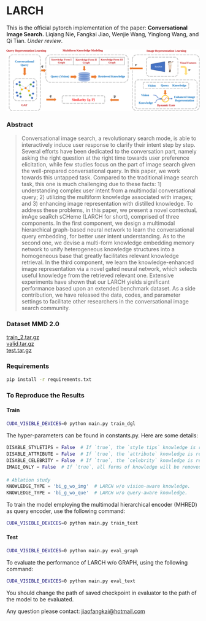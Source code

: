# LARCH

This is the official pytorch implementation of the paper: **Conversational Image Search.** Liqiang Nie, Fangkai Jiao, Wenjie Wang, Yinglong Wang, and Qi Tian. *Under review*.

![Our model LARCH](larch_framework.png)

### Abstract


>  Conversational image search, a revolutionary search mode, is able to interactively induce user response to clarify their intent step by step. Several efforts have been dedicated to the conversation part, namely asking the right question at the right time towards user preference elicitation, while few studies focus on the part of image search given the well-prepared conversational query. In this paper, we work towards this untapped task. Compared to the traditional image search task, this one is much challenging due to these facts: 1) understanding complex user intent from a multimodal conversational query; 2) utilizing the multiform knowledge associated with images; and 3) enhancing image representation with distilled knowledge. To address these problems, in this paper, we present a novel contextuaL imAge seaRch sCHeme (LARCH for short), comprised of three components. In the first component, we design a multimodal hierarchical graph-based neural network to learn the conversational query embedding, for better user intent understanding. As to the second one, we devise a multi-form knowledge embedding memory network to unify heterogeneous knowledge structures into a homogeneous base that greatly facilitates relevant knowledge retrieval. In the third component, we learn the knowledge-enhanced image representation via a novel gated neural network, which selects useful knowledge from the retrieved relevant one. Extensive experiments have shown that our LARCH yields significant performance based upon an extended benchmark dataset. As a side contribution, we have released the data, codes, and parameter settings to facilitate other researchers in the conversational image search community.

### Dataset MMD 2.0

[train_2.tar.gz](https://icloud.qd.sdu.edu.cn:7777/link/EEA7E1EE9F2904154911AF9C0DAB8F2D)  
[valid.tar.gz](https://icloud.qd.sdu.edu.cn:7777/link/7FCA2889C1BBAF858C892367BD13BB3D)  
[test.tar.gz](https://icloud.qd.sdu.edu.cn:7777/link/3001E617009ABF1992409C9438E9966C)  

### Requirements

```bash
pip install -r requirements.txt
```

### To Reproduce the Results

#### Train

```bash
CUDA_VISIBLE_DEVICES=0 python main.py train_dgl
```
The hyper-parameters can be found in constants.py. Here are some details:
```python
DISABLE_STYLETIPS = False  # If `true`, the `style tips` knowledge is removed.
DISABLE_ATTRIBUTE = False  # If `true`, the `attribute` knowledge is removed.
DISABLE_CELEBRITY = False  # If `true`, the `celebrity` knowledge is removed.
IMAGE_ONLY = False  # If `true`, all forms of knowledge will be removed.

# Ablation study
KNOWLEDGE_TYPE = 'bi_g_wo_img'  # LARCH w/o vision-aware knowledge.
KNOWLEDGE_TYPE = 'bi_g_wo_que'  # LARCH w/o query-aware knowledge.
```

To train the model employing the multimodal hierarchical encoder (MHRED) as query encoder, use the following command:

```bash
CUDA_VISIBLE_DEVICES=0 python main.py train_text
```

#### Test

```bash
CUDA_VISIBLE_DEVICES=0 python main.py eval_graph
```

To evaluate the performance of LARCH w/o GRAPH, using the following command:
```bash
CUDA_VISIBLE_DEVICES=0 python main.py eval_text
```

You should change the path of saved checkpoint in evaluator to the path of the model to be evaluated.

Any question please contact: jiaofangkai@hotmail.com
